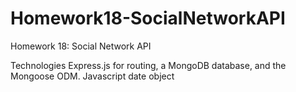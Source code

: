 # Homework18-SocialNetworkAPI
Homework 18: Social Network API

Technologies
Express.js for routing, a MongoDB database, and the Mongoose ODM.
Javascript date object